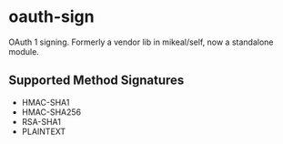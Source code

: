 oauth-sign
==========

OAuth 1 signing. Formerly a vendor lib in mikeal/self, now a standalone module. 

## Supported Method Signatures

- HMAC-SHA1
- HMAC-SHA256
- RSA-SHA1
- PLAINTEXT